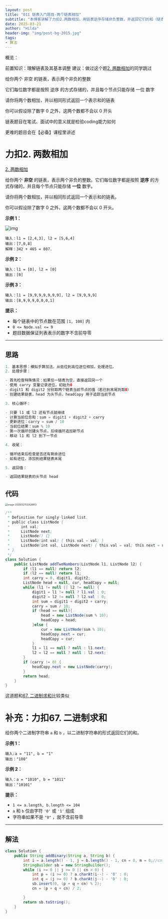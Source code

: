 ```yaml
---
layout: post
title: "011 链表入门题目-两个链表相加"
subtitle: "本博客讲解了力扣2.两数相加，用链表逆序存储非负整数，并返回它们的和（链表形式）。解题思路是模拟手算加法，处理进位。代码部分提供了Java实现。此外，博客还补充了力扣67.二进制求和，思路类似。"
date: 2025-03-21
author: "Hilda"
header-img: "img/post-bg-2015.jpg"
tags:
- 算法
---
```



<script type="text/javascript"
        src="https://cdnjs.cloudflare.com/ajax/libs/mathjax/2.7.5/MathJax.js?config=TeX-AMS-MML_SVG">
</script>


概览：

前置知识：理解链表及其基本调整     建议：做过这个题[2. 两数相加](https://leetcode.cn/problems/add-two-numbers/)的同学跳过

给你两个 非空 的链表，表示两个非负的整数

它们每位数字都是按照 逆序 的方式存储的，并且每个节点只能存储 一位 数字

请你将两个数相加，并以相同形式返回一个表示和的链表

你可以假设除了数字 0 之外，这两个数都不会以 0 开头


链表题目在笔试、面试中的意义就是检验coding能力如何

更难的题目会在【必备】课程里讲述

# 力扣2. 两数相加

[2. 两数相加](https://leetcode.cn/problems/add-two-numbers/)

给你两个 **非空** 的链表，表示两个非负的整数。它们每位数字都是按照 **逆序** 的方式存储的，并且每个节点只能存储 **一位** 数字。

请你将两个数相加，并以相同形式返回一个表示和的链表。

你可以假设除了数字 0 之外，这两个数都不会以 0 开头。



**示例 1：**

![img](https://wechat01.oss-cn-hangzhou.aliyuncs.com/img/addtwonumber1-20250321104430217.jpg)

```
输入：l1 = [2,4,3], l2 = [5,6,4]
输出：[7,0,8]
解释：342 + 465 = 807.
```

**示例 2：**

```
输入：l1 = [0], l2 = [0]
输出：[0]
```

**示例 3：**

```
输入：l1 = [9,9,9,9,9,9,9], l2 = [9,9,9,9]
输出：[8,9,9,9,0,0,0,1]
```



**提示：**

- 每个链表中的节点数在范围 `[1, 100]` 内
- `0 <= Node.val <= 9`
- 题目数据保证列表表示的数字不含前导零

----

## 思路

```java
1. 基本思想：模拟手算加法，从低位到高位逐位相加，处理进位。
2. 处理步骤：

- 首先检查特殊情况：如果任一链表为空，直接返回另一个
- 使用 carry 变量记录进位，初始为0
- digit1 和 digit2 分别取两个链表当前节点的值（若已到末尾则取0）
- 创建结果链表，head 为头节点，headCopy 用于追踪当前节点

3. 核心循环：

- 只要 l1 或 l2 还有节点就继续
- 计算当前位总和：sum = digit1 + digit2 + carry
- 更新进位：carry = sum / 10
- 当前位结果：sum % 10
- 第一次循环创建头节点，后续循环追加新节点
- 移动 l1 和 l2 到下一节点

4. 收尾：

- 循环结束后检查是否还有剩余进位
- 如有进位，添加到结果链表末尾

5. 返回值：

- 返回结果链表的头节点 head
```



## 代码

<img src="https://wechat01.oss-cn-hangzhou.aliyuncs.com/img/image-20250321132426913.png" alt="image-20250321132426913" style="zoom:50%;" />

```java
/**
 * Definition for singly-linked list.
 * public class ListNode {
 *     int val;
 *     ListNode next;
 *     ListNode() {}
 *     ListNode(int val) { this.val = val; }
 *     ListNode(int val, ListNode next) { this.val = val; this.next = next; }
 * }
 */
class Solution {
    public ListNode addTwoNumbers(ListNode l1, ListNode l2) {
        if (l1 == null) return l2;
        if (l2 == null) return l1;
        int carry = 0, digit1, digit2;
        ListNode head = null, cur, headCopy = null;
        while (l1 != null || l2 != null) {
            digit1 = l1 != null ? l1.val : 0;
            digit2 = l2 != null ? l2.val : 0;
            int sum = digit1 + digit2 + carry;
            carry = sum / 10;
            if (head == null){
                head = new ListNode(sum % 10);
                headCopy = head;
            }else {
                cur = new ListNode(sum % 10);
                headCopy.next = cur;
                headCopy = cur;
            }
            l1 = l1 == null ? null : l1.next;
            l2 = l2 == null ? null : l2.next;
        }
        if (carry != 0) {
            headCopy.next = new ListNode(carry);
        }
        return head;      
    }
}
```

这道题和[67. 二进制求和](https://leetcode.cn/problems/add-binary/)比较类似



# 补充：力扣67. 二进制求和

给你两个二进制字符串 `a` 和 `b` ，以二进制字符串的形式返回它们的和。



**示例 1：**

```
输入:a = "11", b = "1"
输出："100"
```

**示例 2：**

```
输入：a = "1010", b = "1011"
输出："10101"
```



**提示：**

- `1 <= a.length, b.length <= 104`
- `a` 和 `b` 仅由字符 `'0'` 或 `'1'` 组成
- 字符串如果不是 `"0"` ，就不含前导零

----

## 解法

```java
class Solution {
    public String addBinary(String a, String b) {
        int i = a.length() - 1, j = b.length() - 1, cn = 0, m = 0;//cn是进位，m是余数
        StringBuilder sb = new StringBuilder();
        while (i >= 0 || j >= 0 || cn > 0) {
            int p = (i >= 0) ? a.charAt(i--) - '0' : 0;
            int q = (j >= 0) ? b.charAt(j--) - '0' : 0;
            sb.insert(0, (p + q + cn) % 2);
            cn = (p + q + cn) / 2;

        }
        return sb.toString();
    }
}
```




